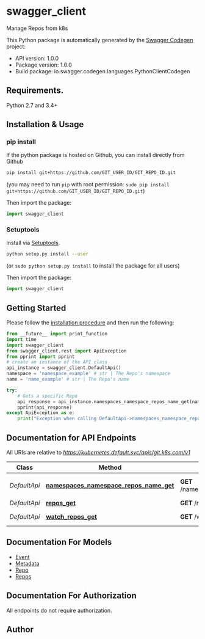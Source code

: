 # swagger_client
Manage Repos from k8s

This Python package is automatically generated by the [Swagger Codegen](https://github.com/swagger-api/swagger-codegen) project:

- API version: 1.0.0
- Package version: 1.0.0
- Build package: io.swagger.codegen.languages.PythonClientCodegen

## Requirements.

Python 2.7 and 3.4+

## Installation & Usage
### pip install

If the python package is hosted on Github, you can install directly from Github

```sh
pip install git+https://github.com/GIT_USER_ID/GIT_REPO_ID.git
```
(you may need to run `pip` with root permission: `sudo pip install git+https://github.com/GIT_USER_ID/GIT_REPO_ID.git`)

Then import the package:
```python
import swagger_client 
```

### Setuptools

Install via [Setuptools](http://pypi.python.org/pypi/setuptools).

```sh
python setup.py install --user
```
(or `sudo python setup.py install` to install the package for all users)

Then import the package:
```python
import swagger_client
```

## Getting Started

Please follow the [installation procedure](#installation--usage) and then run the following:

```python
from __future__ import print_function
import time
import swagger_client
from swagger_client.rest import ApiException
from pprint import pprint
# create an instance of the API class
api_instance = swagger_client.DefaultApi()
namespace = 'namespace_example' # str | The Repo's namespace
name = 'name_example' # str | The Repo's name

try:
    # Gets a specific Repo
    api_response = api_instance.namespaces_namespace_repos_name_get(namespace, name)
    pprint(api_response)
except ApiException as e:
    print("Exception when calling DefaultApi->namespaces_namespace_repos_name_get: %s\n" % e)

```

## Documentation for API Endpoints

All URIs are relative to *https://kubernetes.default.svc/apis/git.k8s.com/v1*

Class | Method | HTTP request | Description
------------ | ------------- | ------------- | -------------
*DefaultApi* | [**namespaces_namespace_repos_name_get**](docs/DefaultApi.md#namespaces_namespace_repos_name_get) | **GET** /namespaces/{namespace}/repos/{name} | Gets a specific Repo
*DefaultApi* | [**repos_get**](docs/DefaultApi.md#repos_get) | **GET** /repos | Gets Repos
*DefaultApi* | [**watch_repos_get**](docs/DefaultApi.md#watch_repos_get) | **GET** /watch/repos | Watch Repos


## Documentation For Models

 - [Event](docs/Event.md)
 - [Metadata](docs/Metadata.md)
 - [Repo](docs/Repo.md)
 - [Repos](docs/Repos.md)


## Documentation For Authorization

 All endpoints do not require authorization.


## Author



